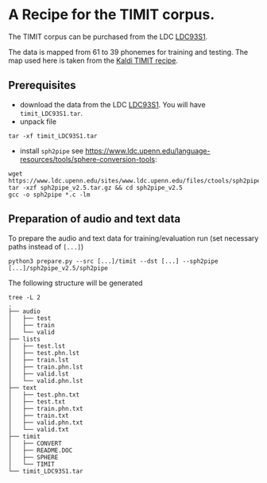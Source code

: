 # A Recipe for the TIMIT corpus.

The TIMIT corpus can be purchased from the LDC [LDC93S1](https://catalog.ldc.upenn.edu/LDC93S1).

The data is mapped from 61 to 39 phonemes for training and testing. The map used here is taken from the [Kaldi TIMIT recipe](https://github.com/kaldi-asr/kaldi/blob/master/egs/timit/s5/conf/phones.60-48-39.map).

## Prerequisites
- download the data from the LDC [LDC93S1](https://catalog.ldc.upenn.edu/LDC93S1). You will have `timit_LDC93S1.tar`.
- unpack file
```
tar -xf timit_LDC93S1.tar
```
- install `sph2pipe` see https://www.ldc.upenn.edu/language-resources/tools/sphere-conversion-tools:
```  
wget https://www.ldc.upenn.edu/sites/www.ldc.upenn.edu/files/ctools/sph2pipe_v2.5.tar.gz
tar -xzf sph2pipe_v2.5.tar.gz && cd sph2pipe_v2.5
gcc -o sph2pipe *.c -lm
```

## Preparation of audio and text data

To prepare the audio and text data for training/evaluation run (set necessary paths instead of `[...]`)
```
python3 prepare.py --src [...]/timit --dst [...] --sph2pipe [...]/sph2pipe_v2.5/sph2pipe
```

The following structure will be generated
```
tree -L 2
.
├── audio
│   ├── test
│   ├── train
│   └── valid
├── lists
│   ├── test.lst
│   ├── test.phn.lst
│   ├── train.lst
│   ├── train.phn.lst
│   ├── valid.lst
│   └── valid.phn.lst
├── text
│   ├── test.phn.txt
│   ├── test.txt
│   ├── train.phn.txt
│   ├── train.txt
│   ├── valid.phn.txt
│   └── valid.txt
├── timit
│   ├── CONVERT
│   ├── README.DOC
│   ├── SPHERE
│   └── TIMIT
└── timit_LDC93S1.tar
```
